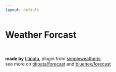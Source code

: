 ```yaml
---
layout: default
---
```


# Weather Forcast

<div id="weather"></div>

<br>

<i class="twa twa-sun-with-face"></i> **made by** [titipata](https://github.com/titipata),
plugin from [simpleweatherjs](http://simpleweatherjs.com/).<br>
see more on <i class="fa fa-github" aria-hidden="true"></i> [titipata/forecast](https://github.com/titipata/forecast) and  [bluenex/forecast](https://github.com/bluenex/forecast/)
